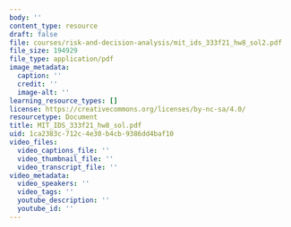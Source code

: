 ```yaml
---
body: ''
content_type: resource
draft: false
file: courses/risk-and-decision-analysis/mit_ids_333f21_hw8_sol2.pdf
file_size: 194929
file_type: application/pdf
image_metadata:
  caption: ''
  credit: ''
  image-alt: ''
learning_resource_types: []
license: https://creativecommons.org/licenses/by-nc-sa/4.0/
resourcetype: Document
title: MIT_IDS_333f21_hw8_sol.pdf
uid: 1ca2383c-712c-4e30-b4cb-9386dd4baf10
video_files:
  video_captions_file: ''
  video_thumbnail_file: ''
  video_transcript_file: ''
video_metadata:
  video_speakers: ''
  video_tags: ''
  youtube_description: ''
  youtube_id: ''
---
```

